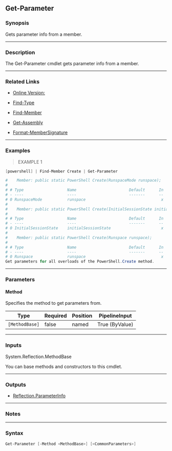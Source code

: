 Get-Parameter
-------------

### Synopsis
Gets parameter info from a member.

---

### Description

The Get-Parameter cmdlet gets parameter info from a member.

---

### Related Links
* [Online Version:](https://github.com/SeeminglyScience/ClassExplorer/blob/master/docs/en-US/Get-Parameter.md)

* [Find-Type](Find-Type)

* [Find-Member](Find-Member)

* [Get-Assembly](Get-Assembly)

* [Format-MemberSignature](Format-MemberSignature)

---

### Examples
> EXAMPLE 1

```PowerShell
[powershell] | Find-Member Create | Get-Parameter

#    Member: public static PowerShell Create(RunspaceMode runspace);
#
# # Type                   Name                       Default      In  Out Opt
# - ----                   ----                       -------      --  --- ---
# 0 RunspaceMode           runspace                                 x   x   x
#
#    Member: public static PowerShell Create(InitialSessionState initialSessionState);
#
# # Type                   Name                       Default      In  Out Opt
# - ----                   ----                       -------      --  --- ---
# 0 InitialSessionState    initialSessionState                      x   x   x
#
#    Member: public static PowerShell Create(Runspace runspace);
#
# # Type                   Name                       Default      In  Out Opt
# - ----                   ----                       -------      --  --- ---
# 0 Runspace               runspace                                 x   x   x
Get parameters for all overloads of the PowerShell.Create method.
```

---

### Parameters
#### **Method**
Specifies the method to get parameters from.

|Type          |Required|Position|PipelineInput |
|--------------|--------|--------|--------------|
|`[MethodBase]`|false   |named   |True (ByValue)|

---

### Inputs
System.Reflection.MethodBase

You can base methods and constructors to this cmdlet.

---

### Outputs
* [Reflection.ParameterInfo](https://learn.microsoft.com/en-us/dotnet/api/System.Reflection.ParameterInfo)

---

### Notes

---

### Syntax
```PowerShell
Get-Parameter [-Method <MethodBase>] [<CommonParameters>]
```
